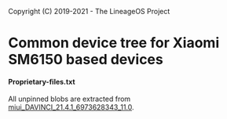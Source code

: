 Copyright (C) 2019-2021 - The LineageOS Project

Common device tree for Xiaomi SM6150 based devices
==============

#### Proprietary-files.txt
All unpinned blobs are extracted from [miui_DAVINCI_21.4.1_6973628343_11.0](https://bigota.d.miui.com/21.4.1/miui_DAVINCI_21.4.1_6973628343_11.0.zip).
